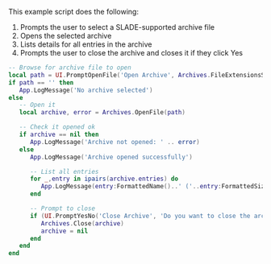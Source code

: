 This example script does the following:

1. Prompts the user to select a SLADE-supported archive file
1. Opens the selected archive
1. Lists details for all entries in the archive
1. Prompts the user to close the archive and closes it if they click Yes

```lua
-- Browse for archive file to open
local path = UI.PromptOpenFile('Open Archive', Archives.FileExtensionsString(), '')
if path == '' then
   App.LogMessage('No archive selected')
else
   -- Open it
   local archive, error = Archives.OpenFile(path)

   -- Check it opened ok
   if archive == nil then
      App.LogMessage('Archive not opened: ' .. error)
   else
      App.LogMessage('Archive opened successfully')

      -- List all entries
      for _,entry in ipairs(archive.entries) do
         App.LogMessage(entry:FormattedName()..' ('..entry:FormattedSize()..', '..entry.type.name..')')
      end

      -- Prompt to close
      if (UI.PromptYesNo('Close Archive', 'Do you want to close the archive now?')) then
         Archives.Close(archive)
         archive = nil
      end
   end
end
```
